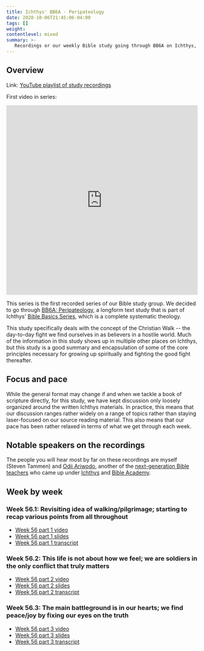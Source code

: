 ```yaml
---
title: Ichthys' BB6A - Peripateology
date: 2020-10-06T21:45:06-04:00
tags: []
weight: 
contentlevel: mixed
summary: >- 
   Recordings or our weekly Bible study going through BB6A on Ichthys, a study covering the Christian Walk -- the day-to-day fight we find ourselves in as believers in a hostile world.
---
```


## Overview

Link: [YouTube playlist of study recordings](https://www.youtube.com/playlist?list=PLcqAebKsBWy9NzEhpik-IyU9jycIOw1e9)


First video in series:

<iframe width="100%" height="500" src="https://www.youtube.com/embed/kmzv2hcQUqs?list=PLcqAebKsBWy9NzEhpik-IyU9jycIOw1e9" frameborder="0" allow="accelerometer; autoplay; encrypted-media; gyroscope; picture-in-picture" allowfullscreen></iframe>

This series is the first recorded series of our Bible study group. We decided to go through [BB6A: Peripateology](https://ichthys.com/6A-Peripateo.htm), a longform text study that is part of Ichthys' [Bible Basics Series](https://ichthys.com/Bible-Basics-Home-Page.htm), which is a complete systematic theology.

This study specifically deals with the concept of the Christian Walk -- the day-to-day fight we find ourselves in as believers in a hostile world. Much of the information in this study shows up in multiple other places on Ichthys, but this study is a good summary and encapsulation of some of the core principles necessary for growing up spiritually and fighting the good fight thereafter.

## Focus and pace

While the general format may change if and when we tackle a book of scripture directly, for this study, we have kept discussion only loosely organized around the written Ichthys materials. In practice, this means that our discussion ranges rather widely on a range of topics rather than staying laser-focused on our source reading material. This also means that our pace has been rather relaxed in terms of what we get through each week.

## Notable speakers on the recordings

The people you will hear most by far on these recordings are myself (Steven Tammen) and [Odii Ariwodo](/links/#writings-from-the-desk-of-odii-ariwodo), another of the [next-generation Bible teachers](/links/#next-generation-options) who came up under [Ichthys](https://ichthys.com/) and [Bible Academy](https://www.youtube.com/channel/UCkp-J7VPT7NcwmuiNfD2fkg/playlists).

## Week by week

### Week 56.1: Revisiting idea of walking/pilgrimage; starting to recap various points from all throughout

- [Week 56 part 1 video](https://www.youtube.com/watch?v=3gCOtyqdPeE&list=PLcqAebKsBWy9NzEhpik-IyU9jycIOw1e9&index=59)
- [Week 56 part 1 slides](week-56-part-1-slides.html)
- [Week 56 part 1 transcript](week-56-part-1-transcript.txt)

### Week 56.2: This life is not about how we feel; we are soldiers in the only conflict that truly matters

- [Week 56 part 2 video](https://www.youtube.com/watch?v=3gCOtyqdPeE&list=PLcqAebKsBWy9NzEhpik-IyU9jycIOw1e9&index=60)
- [Week 56 part 2 slides](week-56-part-2-slides.html)
- [Week 56 part 2 transcript](week-56-part-2-transcript.txt)

### Week 56.3: The main battleground is in our hearts; we find peace/joy by fixing our eyes on the truth

- [Week 56 part 3 video](https://www.youtube.com/watch?v=3gCOtyqdPeE&list=PLcqAebKsBWy9NzEhpik-IyU9jycIOw1e9&index=61)
- [Week 56 part 3 slides](week-56-part-3-slides.html)
- [Week 56 part 3 transcript](week-56-part-3-transcript.txt)
